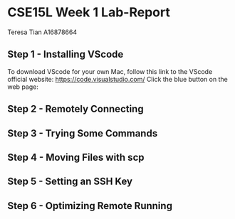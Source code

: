 # CSE15L Week 1 Lab-Report 
Teresa Tian 
A16878664
## Step 1 - Installing VScode 
To download VScode for your own Mac, follow this link to the VScode official website: https://code.visualstudio.com/ 
Click the blue button on the web page: 

## Step 2 - Remotely Connecting
## Step 3 - Trying Some Commands 
## Step 4 - Moving Files with scp 
## Step 5 - Setting an SSH Key
## Step 6 - Optimizing Remote Running

